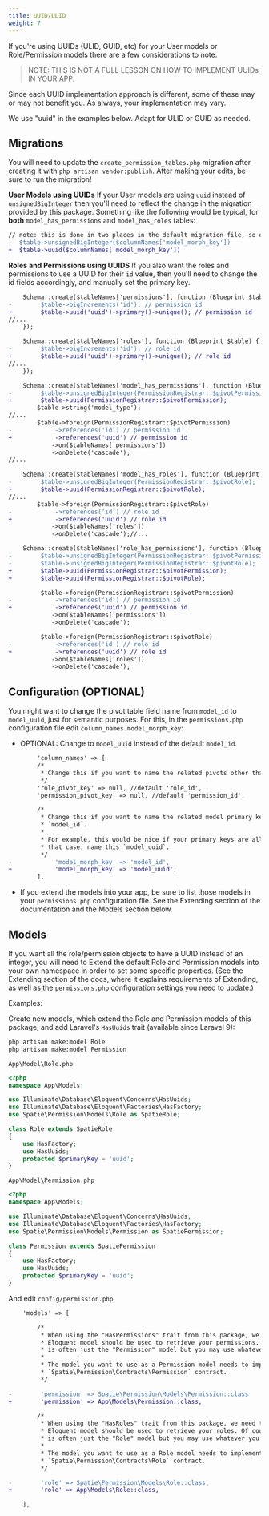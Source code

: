 ```yaml
---
title: UUID/ULID
weight: 7
---
```


If you're using UUIDs (ULID, GUID, etc) for your User models or Role/Permission models there are a few considerations to note.

> NOTE: THIS IS NOT A FULL LESSON ON HOW TO IMPLEMENT UUIDs IN YOUR APP.

Since each UUID implementation approach is different, some of these may or may not benefit you. As always, your implementation may vary.

We use "uuid" in the examples below. Adapt for ULID or GUID as needed.

## Migrations
You will need to update the `create_permission_tables.php` migration after creating it with `php artisan vendor:publish`. After making your edits, be sure to run the migration!

**User Models using UUIDs**
If your User models are using `uuid` instead of `unsignedBigInteger` then you'll need to reflect the change in the migration provided by this package. Something like the following would be typical, for **both** `model_has_permissions` and `model_has_roles` tables:

```diff
// note: this is done in two places in the default migration file, so edit both places:
-  $table->unsignedBigInteger($columnNames['model_morph_key'])
+  $table->uuid($columnNames['model_morph_key'])
```

**Roles and Permissions using UUIDS**
If you also want the roles and permissions to use a UUID for their `id` value, then you'll need to change the id fields accordingly, and manually set the primary key.

```diff
    Schema::create($tableNames['permissions'], function (Blueprint $table) {
-        $table->bigIncrements('id'); // permission id
+        $table->uuid('uuid')->primary()->unique(); // permission id
//...
    });

    Schema::create($tableNames['roles'], function (Blueprint $table) {
-        $table->bigIncrements('id'); // role id
+        $table->uuid('uuid')->primary()->unique(); // role id
//...
    });

    Schema::create($tableNames['model_has_permissions'], function (Blueprint $table) use ($tableNames, $columnNames) {
-        $table->unsignedBigInteger(PermissionRegistrar::$pivotPermission);
+        $table->uuid(PermissionRegistrar::$pivotPermission);
        $table->string('model_type');
//...
        $table->foreign(PermissionRegistrar::$pivotPermission)
-            ->references('id') // permission id
+            ->references('uuid') // permission id
            ->on($tableNames['permissions'])
            ->onDelete('cascade');
//...

    Schema::create($tableNames['model_has_roles'], function (Blueprint $table) use ($tableNames, $columnNames) {
-        $table->unsignedBigInteger(PermissionRegistrar::$pivotRole);
+        $table->uuid(PermissionRegistrar::$pivotRole);
//...
        $table->foreign(PermissionRegistrar::$pivotRole)
-            ->references('id') // role id
+            ->references('uuid') // role id
            ->on($tableNames['roles'])
            ->onDelete('cascade');//...

    Schema::create($tableNames['role_has_permissions'], function (Blueprint $table) use ($tableNames) {
-        $table->unsignedBigInteger(PermissionRegistrar::$pivotPermission);
-        $table->unsignedBigInteger(PermissionRegistrar::$pivotRole);
+        $table->uuid(PermissionRegistrar::$pivotPermission);
+        $table->uuid(PermissionRegistrar::$pivotRole);

         $table->foreign(PermissionRegistrar::$pivotPermission)
-            ->references('id') // permission id
+            ->references('uuid') // permission id
            ->on($tableNames['permissions'])
            ->onDelete('cascade');

         $table->foreign(PermissionRegistrar::$pivotRole)
-            ->references('id') // role id
+            ->references('uuid') // role id
            ->on($tableNames['roles'])
            ->onDelete('cascade'); 
```


## Configuration (OPTIONAL)
You might want to change the pivot table field name from `model_id` to `model_uuid`, just for semantic purposes.
For this, in the `permissions.php` configuration file edit `column_names.model_morph_key`:

- OPTIONAL: Change to `model_uuid` instead of the default `model_id`.
```diff
        'column_names' => [    
        /*
         * Change this if you want to name the related pivots other than defaults
         */
        'role_pivot_key' => null, //default 'role_id',
        'permission_pivot_key' => null, //default 'permission_id',

        /*
         * Change this if you want to name the related model primary key other than
         * `model_id`.
         *
         * For example, this would be nice if your primary keys are all UUIDs. In
         * that case, name this `model_uuid`.
         */
-            'model_morph_key' => 'model_id',
+            'model_morph_key' => 'model_uuid',
        ],
```
- If you extend the models into your app, be sure to list those models in your `permissions.php` configuration file. See the Extending section of the documentation and the Models section below.

## Models
If you want all the role/permission objects to have a UUID instead of an integer, you will need to Extend the default Role and Permission models into your own namespace in order to set some specific properties. (See the Extending section of the docs, where it explains requirements of Extending, as well as the `permissions.php` configuration settings you need to update.)

Examples:

Create new models, which extend the Role and Permission models of this package, and add Laravel's `HasUuids` trait (available since Laravel 9):
```bash
php artisan make:model Role
php artisan make:model Permission
```

`App\Model\Role.php`
```php
<?php
namespace App\Models;

use Illuminate\Database\Eloquent\Concerns\HasUuids;
use Illuminate\Database\Eloquent\Factories\HasFactory;
use Spatie\Permission\Models\Role as SpatieRole;

class Role extends SpatieRole
{
    use HasFactory;
    use HasUuids;
    protected $primaryKey = 'uuid';
}
```

`App\Model\Permission.php`
```php
<?php
namespace App\Models;

use Illuminate\Database\Eloquent\Concerns\HasUuids;
use Illuminate\Database\Eloquent\Factories\HasFactory;
use Spatie\Permission\Models\Permission as SpatiePermission;

class Permission extends SpatiePermission
{
    use HasFactory;
    use HasUuids;
    protected $primaryKey = 'uuid';
}
```
And edit `config/permission.php`
```diff
    'models' => [

        /*
         * When using the "HasPermissions" trait from this package, we need to know which
         * Eloquent model should be used to retrieve your permissions. Of course, it
         * is often just the "Permission" model but you may use whatever you like.
         *
         * The model you want to use as a Permission model needs to implement the
         * `Spatie\Permission\Contracts\Permission` contract.
         */

-        'permission' => Spatie\Permission\Models\Permission::class
+        'permission' => App\Models\Permission::class,

        /*
         * When using the "HasRoles" trait from this package, we need to know which
         * Eloquent model should be used to retrieve your roles. Of course, it
         * is often just the "Role" model but you may use whatever you like.
         *
         * The model you want to use as a Role model needs to implement the
         * `Spatie\Permission\Contracts\Role` contract.
         */

-        'role' => Spatie\Permission\Models\Role::class,
+        'role' => App\Models\Role::class,

    ],
```
